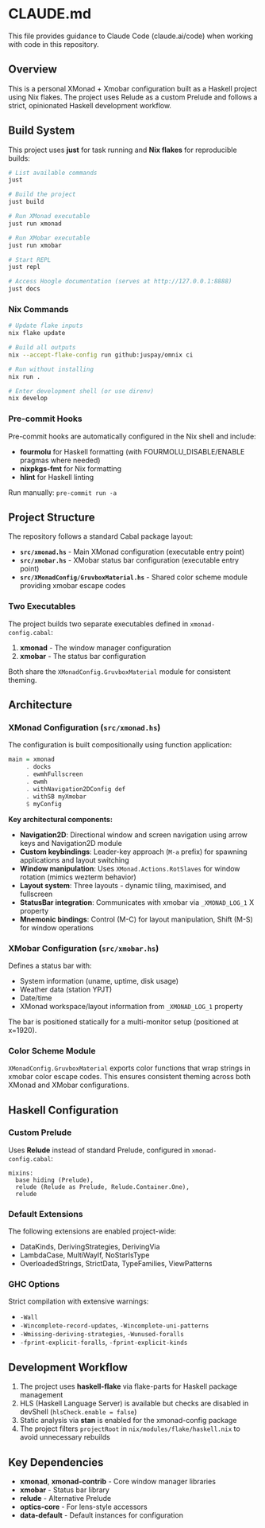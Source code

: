 # CLAUDE.md

This file provides guidance to Claude Code (claude.ai/code) when working with code in this repository.

## Overview

This is a personal XMonad + Xmobar configuration built as a Haskell project using Nix flakes. The project uses Relude as a custom Prelude and follows a strict, opinionated Haskell development workflow.

## Build System

This project uses **just** for task running and **Nix flakes** for reproducible builds:

```bash
# List available commands
just

# Build the project
just build

# Run XMonad executable
just run xmonad

# Run XMobar executable
just run xmobar

# Start REPL
just repl

# Access Hoogle documentation (serves at http://127.0.0.1:8888)
just docs
```

### Nix Commands

```bash
# Update flake inputs
nix flake update

# Build all outputs
nix --accept-flake-config run github:juspay/omnix ci

# Run without installing
nix run .

# Enter development shell (or use direnv)
nix develop
```

### Pre-commit Hooks

Pre-commit hooks are automatically configured in the Nix shell and include:
- **fourmolu** for Haskell formatting (with FOURMOLU_DISABLE/ENABLE pragmas where needed)
- **nixpkgs-fmt** for Nix formatting
- **hlint** for Haskell linting

Run manually: `pre-commit run -a`

## Project Structure

The repository follows a standard Cabal package layout:

- **`src/xmonad.hs`** - Main XMonad configuration (executable entry point)
- **`src/xmobar.hs`** - XMobar status bar configuration (executable entry point)
- **`src/XMonadConfig/GruvboxMaterial.hs`** - Shared color scheme module providing xmobar escape codes

### Two Executables

The project builds two separate executables defined in `xmonad-config.cabal`:

1. **xmonad** - The window manager configuration
2. **xmobar** - The status bar configuration

Both share the `XMonadConfig.GruvboxMaterial` module for consistent theming.

## Architecture

### XMonad Configuration (`src/xmonad.hs`)

The configuration is built compositionally using function application:

```haskell
main = xmonad
     . docks
     . ewmhFullscreen
     . ewmh
     . withNavigation2DConfig def
     . withSB myXmobar
     $ myConfig
```

**Key architectural components:**

- **Navigation2D**: Directional window and screen navigation using arrow keys and Navigation2D module
- **Custom keybindings**: Leader-key approach (`M-a` prefix) for spawning applications and layout switching
- **Window manipulation**: Uses `XMonad.Actions.RotSlaves` for window rotation (mimics wezterm behavior)
- **Layout system**: Three layouts - dynamic tiling, maximised, and fullscreen
- **StatusBar integration**: Communicates with xmobar via `_XMONAD_LOG_1` X property
- **Mnemonic bindings**: Control (M-C) for layout manipulation, Shift (M-S) for window operations

### XMobar Configuration (`src/xmobar.hs`)

Defines a status bar with:
- System information (uname, uptime, disk usage)
- Weather data (station YPJT)
- Date/time
- XMonad workspace/layout information from `_XMONAD_LOG_1` property

The bar is positioned statically for a multi-monitor setup (positioned at x=1920).

### Color Scheme Module

`XMonadConfig.GruvboxMaterial` exports color functions that wrap strings in xmobar color escape codes. This ensures consistent theming across both XMonad and XMobar configurations.

## Haskell Configuration

### Custom Prelude

Uses **Relude** instead of standard Prelude, configured in `xmonad-config.cabal`:

```cabal
mixins:
  base hiding (Prelude),
  relude (Relude as Prelude, Relude.Container.One),
  relude
```

### Default Extensions

The following extensions are enabled project-wide:
- DataKinds, DerivingStrategies, DerivingVia
- LambdaCase, MultiWayIf, NoStarIsType
- OverloadedStrings, StrictData, TypeFamilies, ViewPatterns

### GHC Options

Strict compilation with extensive warnings:
- `-Wall`
- `-Wincomplete-record-updates`, `-Wincomplete-uni-patterns`
- `-Wmissing-deriving-strategies`, `-Wunused-foralls`
- `-fprint-explicit-foralls`, `-fprint-explicit-kinds`

## Development Workflow

1. The project uses **haskell-flake** via flake-parts for Haskell package management
2. HLS (Haskell Language Server) is available but checks are disabled in devShell (`hlsCheck.enable = false`)
3. Static analysis via **stan** is enabled for the xmonad-config package
4. The project filters `projectRoot` in `nix/modules/flake/haskell.nix` to avoid unnecessary rebuilds

## Key Dependencies

- **xmonad**, **xmonad-contrib** - Core window manager libraries
- **xmobar** - Status bar library
- **relude** - Alternative Prelude
- **optics-core** - For lens-style accessors
- **data-default** - Default instances for configuration
